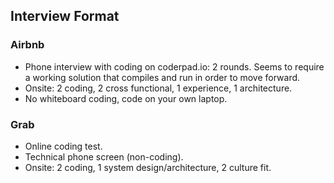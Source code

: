 ## Interview Format

### Airbnb

- Phone interview with coding on coderpad.io: 2 rounds. Seems to require a working solution that compiles and run in order to move forward.
- Onsite: 2 coding, 2 cross functional, 1 experience, 1 architecture.
- No whiteboard coding, code on your own laptop.

### Grab

- Online coding test.
- Technical phone screen (non-coding).
- Onsite: 2 coding, 1 system design/architecture, 2 culture fit.


